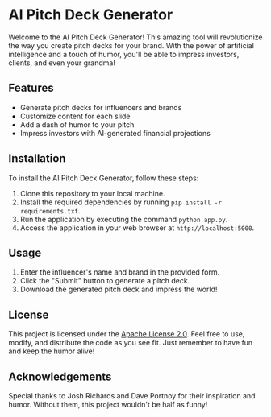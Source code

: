# AI Pitch Deck Generator

Welcome to the AI Pitch Deck Generator! This amazing tool will revolutionize the way you create pitch decks for your brand. With the power of artificial intelligence and a touch of humor, you'll be able to impress investors, clients, and even your grandma!

## Features

- Generate pitch decks for influencers and brands
- Customize content for each slide
- Add a dash of humor to your pitch
- Impress investors with AI-generated financial projections

## Installation

To install the AI Pitch Deck Generator, follow these steps:

1. Clone this repository to your local machine.
2. Install the required dependencies by running `pip install -r requirements.txt`.
3. Run the application by executing the command `python app.py`.
4. Access the application in your web browser at `http://localhost:5000`.

## Usage

1. Enter the influencer's name and brand in the provided form.
2. Click the "Submit" button to generate a pitch deck.
3. Download the generated pitch deck and impress the world!

## License

This project is licensed under the [Apache License 2.0](LICENSE). Feel free to use, modify, and distribute the code as you see fit. Just remember to have fun and keep the humor alive!

## Acknowledgements

Special thanks to Josh Richards and Dave Portnoy for their inspiration and humor. Without them, this project wouldn't be half as funny!
